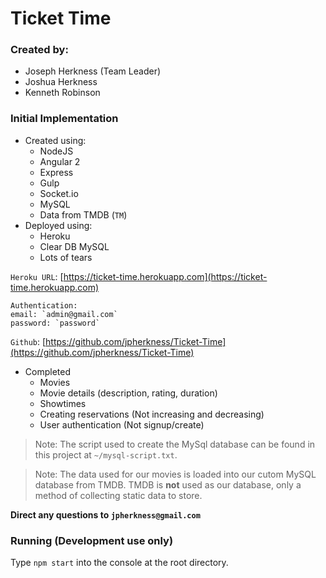 # Ticket Time

### Created by: 

- Joseph Herkness (Team Leader)
- Joshua Herkness
- Kenneth Robinson

### Initial Implementation

- Created using:
  - NodeJS
  - Angular 2
  - Express
  - Gulp
  - Socket.io
  - MySQL
  - Data from TMDB (`TM`)
- Deployed using:
  - Heroku
  - Clear DB MySQL
  - Lots of tears

`Heroku URL`: [https://ticket-time.herokuapp.com](https://ticket-time.herokuapp.com)

```
Authentication:
email: `admin@gmail.com`
password: `password`
```

`Github`: [https://github.com/jpherkness/Ticket-Time](https://github.com/jpherkness/Ticket-Time)

- Completed
  - Movies
  - Movie details (description, rating, duration)
  - Showtimes
  - Creating reservations (Not increasing and decreasing)
  - User authentication (Not signup/create)

> Note: The script used to create the MySql database can be found in this project at `~/mysql-script.txt`.

> Note: The data used for our movies is loaded into our cutom MySQL database from TMDB.
TMDB is **not** used as our database, only a method of collecting static data to store.

**Direct any questions to `jpherkness@gmail.com`**

### Running (Development use **only**)

Type `npm start` into the console at the root directory.